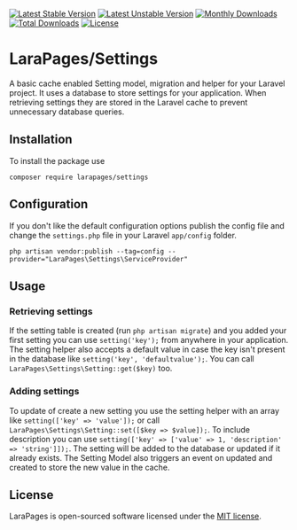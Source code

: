 [![Latest Stable Version](https://poser.pugx.org/larapages/settings/v/stable)](https://packagist.org/packages/larapages/settings)
[![Latest Unstable Version](https://poser.pugx.org/larapages/settings/v/unstable)](https://packagist.org/packages/larapages/settings)
[![Monthly Downloads](https://poser.pugx.org/larapages/settings/d/monthly)](https://packagist.org/packages/larapages/settings)
[![Total Downloads](https://poser.pugx.org/larapages/settings/downloads)](https://packagist.org/packages/larapages/settings)
[![License](https://poser.pugx.org/larapages/settings/license)](https://packagist.org/packages/larapages/settings)

# LaraPages/Settings
A basic cache enabled Setting model, migration and helper for your Laravel project.
It uses a database to store settings for your application. When retrieving settings they are stored in the Laravel cache to prevent unnecessary database queries.

## Installation
To install the package use

`composer require larapages/settings`

## Configuration
If you don't like the default configuration options publish the config file and change the `settings.php` file in your Laravel `app/config` folder.

`php artisan vendor:publish --tag=config --provider="LaraPages\Settings\ServiceProvider"` 

## Usage

### Retrieving settings
If the setting table is created (run `php artisan migrate`) and you added your first setting you can use `setting('key');` from anywhere in your application. The setting helper also accepts a default value in case the key isn't present in the database like `setting('key', 'defaultvalue');`. You can call `LaraPages\Settings\Setting::get($key)` too.

### Adding settings
To update of create a new setting you use the setting helper with an array like `setting(['key' => 'value']);` or call `LaraPages\Settings\Setting::set([$key => $value]);`. To include description you can use `setting(['key' => ['value' => 1, 'description' => 'string']]);`.
The setting will be added to the database or updated if it already exists. The Setting Model also triggers an event on updated and created to store the new value in the cache.

## License
LaraPages is open-sourced software licensed under the [MIT license](https://opensource.org/licenses/MIT).
